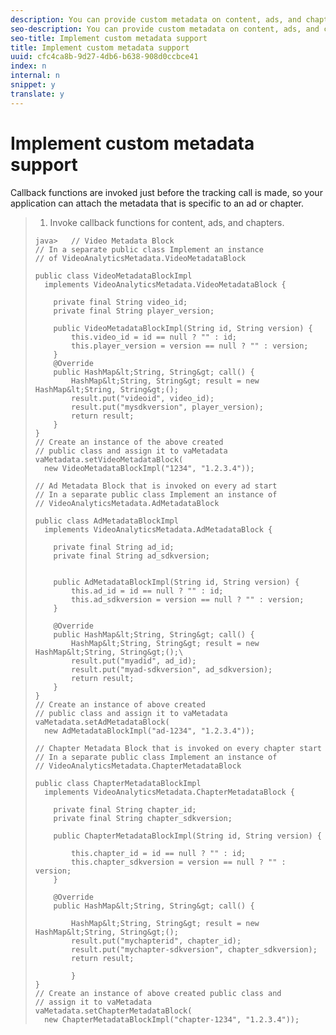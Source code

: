 ```yaml
---
description: You can provide custom metadata on content, ads, and chapter tracking calls by using callback functions.
seo-description: You can provide custom metadata on content, ads, and chapter tracking calls by using callback functions.
seo-title: Implement custom metadata support
title: Implement custom metadata support
uuid: cfc4ca8b-9d27-4db6-b638-908d0ccbce41
index: n
internal: n
snippet: y
translate: y
---
```


# Implement custom metadata support

Callback functions are invoked just before the tracking call is made, so your application can attach the metadata that is specific to an ad or chapter.

>1. Invoke callback functions for content, ads, and chapters.
>
>   ```
>   java>   // Video Metadata Block 
>   // In a separate public class Implement an instance  
>   // of VideoAnalyticsMetadata.VideoMetadataBlock 
>    
>   public class VideoMetadataBlockImpl  
>     implements VideoAnalyticsMetadata.VideoMetadataBlock { 
>    
>       private final String video_id; 
>       private final String player_version; 
>    
>       public VideoMetadataBlockImpl(String id, String version) { 
>           this.video_id = id == null ? "" : id; 
>           this.player_version = version == null ? "" : version; 
>       } 
>       @Override 
>       public HashMap&lt;String, String&gt; call() { 
>           HashMap&lt;String, String&gt; result = new HashMap&lt;String, String&gt;(); 
>           result.put("videoid", video_id); 
>           result.put("mysdkversion", player_version); 
>           return result;   
>       } 
>   } 
>   // Create an instance of the above created  
>   // public class and assign it to vaMetadata 
>   vaMetadata.setVideoMetadataBlock( 
>     new VideoMetadataBlockImpl("1234", "1.2.3.4")); 
>    
>   // Ad Metadata Block that is invoked on every ad start 
>   // In a separate public class Implement an instance of  
>   // VideoAnalyticsMetadata.AdMetadataBlock 
>    
>   public class AdMetadataBlockImpl  
>     implements VideoAnalyticsMetadata.AdMetadataBlock { 
>    
>       private final String ad_id; 
>       private final String ad_sdkversion; 
>    
>        
>       public AdMetadataBlockImpl(String id, String version) { 
>           this.ad_id = id == null ? "" : id; 
>           this.ad_sdkversion = version == null ? "" : version; 
>       } 
>    
>       @Override 
>       public HashMap&lt;String, String&gt; call() { 
>           HashMap&lt;String, String&gt; result = new HashMap&lt;String, String&gt;();\ 
>           result.put("myadid", ad_id); 
>           result.put("myad-sdkversion", ad_sdkversion); 
>           return result; 
>       } 
>   } 
>   // Create an instance of above created  
>   // public class and assign it to vaMetadata 
>   vaMetadata.setAdMetadataBlock( 
>     new AdMetadataBlockImpl("ad-1234", "1.2.3.4")); 
>    
>   // Chapter Metadata Block that is invoked on every chapter start 
>   // In a separate public class Implement an instance of  
>   // VideoAnalyticsMetadata.ChapterMetadataBlock 
>    
>   public class ChapterMetadataBlockImpl  
>     implements VideoAnalyticsMetadata.ChapterMetadataBlock { 
>    
>       private final String chapter_id; 
>       private final String chapter_sdkversion; 
>    
>       public ChapterMetadataBlockImpl(String id, String version) { 
>    
>           this.chapter_id = id == null ? "" : id; 
>           this.chapter_sdkversion = version == null ? "" : version; 
>       } 
>    
>       @Override 
>       public HashMap&lt;String, String&gt; call() { 
>    
>           HashMap&lt;String, String&gt; result = new HashMap&lt;String, String&gt;(); 
>           result.put("mychapterid", chapter_id); 
>           result.put("mychapter-sdkversion", chapter_sdkversion); 
>           return result; 
>    
>           } 
>   } 
>   // Create an instance of above created public class and  
>   // assign it to vaMetadata 
>   vaMetadata.setChapterMetadataBlock( 
>     new ChapterMetadataBlockImpl("chapter-1234", "1.2.3.4")); 
>   
>   ```
>
